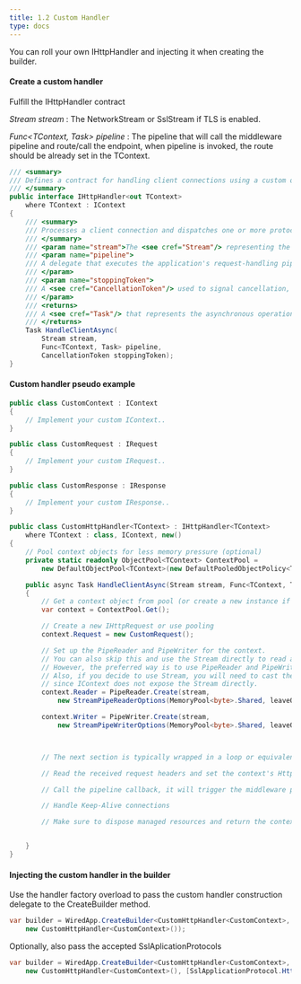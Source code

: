 ```yaml
---
title: 1.2 Custom Handler
type: docs
---
```


You can roll your own IHttpHandler and injecting it when creating the builder.

#### Create a custom handler

Fulfill the IHttpHandler contract

*Stream stream* : The NetworkStream or SslStream if TLS is enabled.

*Func<TContext, Task> pipeline* : The pipeline that will call the middleware pipeline and route/call the endpoint, when pipeline is invoked, the route should be already set in the TContext.


```csharp
/// <summary>
/// Defines a contract for handling client connections using a custom or HTTP-based protocol.
/// </summary>
public interface IHttpHandler<out TContext>
    where TContext : IContext
{
    /// <summary>
    /// Processes a client connection and dispatches one or more protocol-compliant requests.
    /// </summary>
    /// <param name="stream">The <see cref="Stream"/> representing the client connection.</param>
    /// <param name="pipeline">
    /// A delegate that executes the application's request-handling pipeline, typically consisting of middleware and endpoint logic.
    /// </param>
    /// <param name="stoppingToken">
    /// A <see cref="CancellationToken"/> used to signal cancellation, such as during server shutdown.
    /// </param>
    /// <returns>
    /// A <see cref="Task"/> that represents the asynchronous operation of handling the client session.
    /// </returns>
    Task HandleClientAsync(
        Stream stream,
        Func<TContext, Task> pipeline,
        CancellationToken stoppingToken);
}
```


#### Custom handler pseudo example

```csharp
public class CustomContext : IContext
{
    // Implement your custom IContext..
}

public class CustomRequest : IRequest
{
    // Implement your custom IRequest..
}

public class CustomResponse : IResponse
{
    // Implement your custom IResponse..
}

public class CustomHttpHandler<TContext> : IHttpHandler<TContext>
    where TContext : class, IContext, new()
{
    // Pool context objects for less memory pressure (optional)
    private static readonly ObjectPool<TContext> ContextPool =
        new DefaultObjectPool<TContext>(new DefaultPooledObjectPolicy<TContext>(), 8192);

    public async Task HandleClientAsync(Stream stream, Func<TContext, Task> pipeline, CancellationToken stoppingToken)
    {
        // Get a context object from pool (or create a new instance if not pooling)
        var context = ContextPool.Get();

        // Create a new IHttpRequest or use pooling
        context.Request = new CustomRequest();

        // Set up the PipeReader and PipeWriter for the context.
        // You can also skip this and use the Stream directly to read and write from socket.
        // However, the preferred way is to use PipeReader and PipeWriter for better performance.
        // Also, if you decide to use Stream, you will need to cast the IContext passed to the endpoint
        // since IContext does not expose the Stream directly.
        context.Reader = PipeReader.Create(stream,
            new StreamPipeReaderOptions(MemoryPool<byte>.Shared, leaveOpen: true, bufferSize: 8192));

        context.Writer = PipeWriter.Create(stream,
            new StreamPipeWriterOptions(MemoryPool<byte>.Shared, leaveOpen: true));



        // The next section is typically wrapped in a loop or equivalent if the connection is persistent (keep-alive).

        // Read the received request headers and set the context's HttpMethod and Route

        // Call the pipeline callback, it will trigger the middleware pipeline and the endpoint

        // Handle Keep-Alive connections

        // Make sure to dispose managed resources and return the context to the pool


    }
}
```

#### Injecting the custom handler in the builder

Use the handler factory overload to pass the custom handler construction delegate to the CreateBuilder method.

```csharp
var builder = WiredApp.CreateBuilder<CustomHttpHandler<CustomContext>, CustomContext>(() => 
    new CustomHttpHandler<CustomContext>());
```

Optionally, also pass the accepted SslAplicationProtocols

```csharp
var builder = WiredApp.CreateBuilder<CustomHttpHandler<CustomContext>, CustomContext>(() =>
    new CustomHttpHandler<CustomContext>(), [SslApplicationProtocol.Http11]);
```